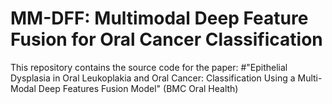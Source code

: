 # MM-DFF: Multimodal Deep Feature Fusion for Oral Cancer Classification

This repository contains the source code for the paper: 
#"Epithelial Dysplasia in Oral Leukoplakia and Oral Cancer: Classification Using a Multi-Modal Deep Features Fusion Model" (BMC Oral Health)

